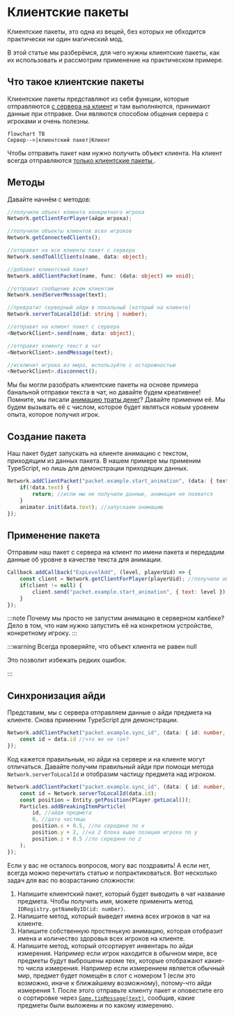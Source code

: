 # Клиентские пакеты
<!-- Кажется, мы снова встретились! Добро пожаловать клиент, рассказ будет интересным. -->
Клиентские пакеты, это одна из вещей, без которых не обходится практически ни один магический мод.

В этой статье мы разберёмся, для чего нужны клиентские пакеты, как их использовать и рассмотрим применение на практическом примере.

<!-- Жил был сервер, и всё у него было спокойно. Он, как обычно управлял миром, сменял день да ночь, блоки ставил как хотел. Он не ждал гостей и был одинок, это было его проклятием. В один чудесный день произошло чудо, он встретил клиентов. Но грусть не покидала его, он не мог с ними общаться, хоть и очень хотел. Он изобрёл пакеты, и подумал, вдруг это поможет, вдруг они смогут поговорить! Но клиенты неправильно поняли его замысел. Они его боялись, на улице шёл дождь, капли спускались с старых деревянных крыш деревенских домов. Ближе к ночи грянул гром, клиенты забились в страхе. Они не видели сервер, они боялись его. Но нашёлся смельчак, который решил, что хочет пообщаться с сервером, вдруг все слухи неоправданы, вдруг сервер друг. Вышел он с утра на улицу, позвал сервер, а потом к нему пришёл пакет... -->

## Что такое клиентские пакеты
Клиентские пакеты представляют из себя функции, которые отправляются <u>с сервера на клиент</u> и там выполняются, принимают данные при отправке. Они являются способом общения сервера с игроками и очень полезны. 

```mermaid
flowchart TB
Сервер-->|клиентский пакет|Клиент
```

Чтобы отправить пакет нам нужно получить объект клиента. На клиент всегда отправляются <u> только клиентские пакеты </u>.
## Методы
Давайте начнём с методов:
```ts
//получили объект клиента конкретного игрока
Network.getClientForPlayer(айди игрока);

//получили объекты клиентов всех игроков
Network.getConnectedClients(); 

//отправит на все клиенты пакет с сервера
Network.sendToAllClients(name, data: object);

//добавит клиентский пакет
Network.addClientPacket(name, func: (data: object) => void); 

//отправит сообщение всем клиентам
Network.sendServerMessage(text);

//превратит серверный айди в локальный (который на клиенте)
Network.serverToLocalId(id: string | number);

//отправит на клиент пакет с сервера
<NetworkClient>.send(name, data: object); 

//отправит клиенту текст в чат
<NetworkClient>.sendMessage(text); 

//исключит игрока из мира, используйте с осторожностью
<NetworkClient>.disconnect(); 
```
Мы бы могли разобрать клиентские пакеты на основе примера банальной отправки текста в чат, но давайте будем креативнее! Помните, мы писали [анимацию траты денег](../ui/animation)? Давайте применим её. Мы будем вызывать её с числом, которое будет являться новым уровнем опыта, которое получил игрок.
## Создание пакета
Наш пакет будет запускать на клиенте анимацию с текстом, приходящим из данных пакета. В нашем примере мы применим TypeScript, но лишь для демонстрации приходящих данных.
```ts
Network.addClientPacket("packet.example.start_animation", (data: { text: string }) => {
    if(!data.text) {
        return; //если мы не получили данные, анимация не появится
    }
    animator.init(data.text); //запускаем анимацию
});
```
## Применение пакета
Отправим наш пакет с сервера на клиент по имени пакета и передадим данные об уровне в качестве текста для анимации.
```js
Callback.addCallback("ExpLevelAdd", (level, playerUid) => {
    const client = Network.getClientForPlayer(playerUid); //получили объект клиента в серверном калбеке.
    if(client != null) {
        client.send("packet.example.start_animation", { text: level }); //отправили данные по имени пакета полученному клиенту
    }
});
```
:::note Почему мы просто не запустим анимацию в серверном калбеке?
Дело в том, что нам нужно запустить её на конкретном устройстве, конкретному игроку.
:::

:::warning Всегда проверяйте, что объект клиента не равен null

Это позволит избежать редких ошибок.

:::

## Синхронизация айди
Представим, мы с сервера отправляем данные о айди предмета на клиенте. Снова применим TypeScript для демонстрации.
```ts
Network.addClientPacket("packet.example.sync_id", (data: { id: number, count: number, data: number, extra?: ItemExtraData }) => {
    const id = data.id //что же не так?
});
```
Код кажется правильным, но айди на сервере и на клиенте могут отличаться. Давайте получим правильный айди при помощи метода ``Network.serverToLocalId`` и отобразим частицу предмета над игроком.
```ts
Network.addClientPacket("packet.example.sync_id", (data: { id: number, count: number, data: number, extra?: ItemExtraData }) => {
    const id = Network.serverToLocalId(data.id);
    const position = Entity.getPosition(Player.getLocal());
    Particles.addBreakingItemParticle(
        id, //айди предмета
        0, //дата частицы
        position.x + 0.5, //по середине по x 
        position.y + 2, //на 2 блока выше позиции игрока по y
        position.z + 0.5 //по середине по z
    );
});
```
Если у вас не осталось вопросов, могу вас поздравить! А если нет, всегда можно перечитать статью и попрактиковаться.
Вот несколько задач для вас по возрастанию сложности:
1. Напишите клиентский пакет, который будет выводить в чат название предмета. Чтобы получить имя, можете применить метод ``IDRegistry.getNameByID(id: number)``.
2. Напишите метод, который выведет имена всех игроков в чат на клиенте.
3. Напишите собственную простенькую анимацию, которая отобразит имена и количество здоровья всех игроков на клиенте.
4. Напишите метод, который отсортирует инвентарь по айди измерения. Например если игрок находится в обычном мире, все предметы будут выброшены кроме тех, которые отображают какие-то числа измерения. Например если измерением является обычный мир, предмет будет помещён в слот с номером 1 (если это возможно, иначе к ближайшему возможному), потому-что айди измерения 1. После этого отправьте клиенту пакет и оповестите его о сортировке через [``Game.tipMessage(text)``](/api/core-engine/Game.d.ts), сообщив, какие предметы были выложены и по какому измерению.